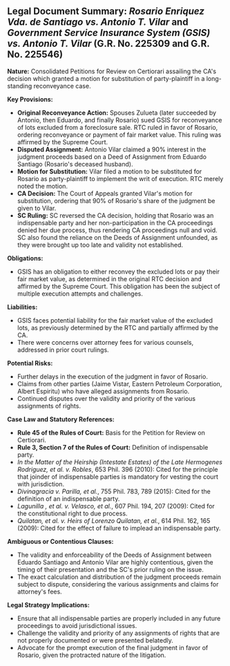 ## Legal Document Summary: *Rosario Enriquez Vda. de Santiago vs. Antonio T. Vilar* and *Government Service Insurance System (GSIS) vs. Antonio T. Vilar* (G.R. No. 225309 and G.R. No. 225546)

**Nature:** Consolidated Petitions for Review on Certiorari assailing the CA's decision which granted a motion for substitution of party-plaintiff in a long-standing reconveyance case.

**Key Provisions:**

*   **Original Reconveyance Action:** Spouses Zulueta (later succeeded by Antonio, then Eduardo, and finally Rosario) sued GSIS for reconveyance of lots excluded from a foreclosure sale. RTC ruled in favor of Rosario, ordering reconveyance or payment of fair market value. This ruling was affirmed by the Supreme Court.
*   **Disputed Assignment:** Antonio Vilar claimed a 90% interest in the judgment proceeds based on a Deed of Assignment from Eduardo Santiago (Rosario's deceased husband).
*   **Motion for Substitution:** Vilar filed a motion to be substituted for Rosario as party-plaintiff to implement the writ of execution. RTC merely noted the motion.
*   **CA Decision:** The Court of Appeals granted Vilar's motion for substitution, ordering that 90% of Rosario's share of the judgment be given to Vilar.
*   **SC Ruling:** SC reversed the CA decision, holding that Rosario was an indispensable party and her non-participation in the CA proceedings denied her due process, thus rendering CA proceedings null and void. SC also found the reliance on the Deeds of Assignment unfounded, as they were brought up too late and validity not established.

**Obligations:**

*   GSIS has an obligation to either reconvey the excluded lots or pay their fair market value, as determined in the original RTC decision and affirmed by the Supreme Court. This obligation has been the subject of multiple execution attempts and challenges.

**Liabilities:**

*   GSIS faces potential liability for the fair market value of the excluded lots, as previously determined by the RTC and partially affirmed by the CA.
*   There were concerns over attorney fees for various counsels, addressed in prior court rulings.

**Potential Risks:**

*   Further delays in the execution of the judgment in favor of Rosario.
*   Claims from other parties (Jaime Vistar, Eastern Petroleum Corporation, Albert Espiritu) who have alleged assignments from Rosario.
*   Continued disputes over the validity and priority of the various assignments of rights.

**Case Law and Statutory References:**

*   **Rule 45 of the Rules of Court:** Basis for the Petition for Review on Certiorari.
*   **Rule 3, Section 7 of the Rules of Court:** Definition of indispensable party.
*   *In the Matter of the Heirship (Intestate Estates) of the Late Hermogenes Rodriguez, et al. v. Robles*, 653 Phil. 396 (2010): Cited for the principle that joinder of indispensable parties is mandatory for vesting the court with jurisdiction.
*   *Divinagracia v. Parilla, et al.*, 755 Phil. 783, 789 (2015): Cited for the definition of an indispensable party.
*   *Lagunilla , et al. v. Velasco, et al.*, 607 Phil. 194, 207 (2009): Cited for the constitutional right to due process.
*   *Quilatan, et al. v. Heirs of Lorenzo Quilatan, et al.*, 614 Phil. 162, 165 (2009): Cited for the effect of failure to implead an indispensable party.

**Ambiguous or Contentious Clauses:**

*   The validity and enforceability of the Deeds of Assignment between Eduardo Santiago and Antonio Vilar are highly contentious, given the timing of their presentation and the SC's prior ruling on the issue.
*   The exact calculation and distribution of the judgment proceeds remain subject to dispute, considering the various assignments and claims for attorney's fees.

**Legal Strategy Implications:**

* Ensure that all indispensable parties are properly included in any future proceedings to avoid jurisdictional issues.
* Challenge the validity and priority of any assignments of rights that are not properly documented or were presented belatedly.
* Advocate for the prompt execution of the final judgment in favor of Rosario, given the protracted nature of the litigation.
